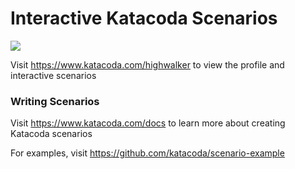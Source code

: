 # Interactive Katacoda Scenarios

[![](http://shields.katacoda.com/katacoda/highwalker/count.svg)](https://www.katacoda.com/highwalker "Get your profile on Katacoda.com")

Visit https://www.katacoda.com/highwalker to view the profile and interactive scenarios

### Writing Scenarios
Visit https://www.katacoda.com/docs to learn more about creating Katacoda scenarios

For examples, visit https://github.com/katacoda/scenario-example
